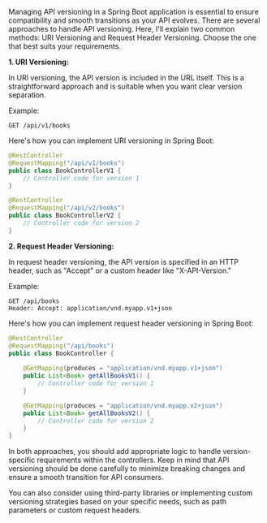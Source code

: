 Managing API versioning in a Spring Boot application is essential to ensure compatibility and smooth transitions as your API evolves. There are several approaches to handle API versioning. Here, I'll explain two common methods: URI Versioning and Request Header Versioning. Choose the one that best suits your requirements.

**1. URI Versioning:**

In URI versioning, the API version is included in the URL itself. This is a straightforward approach and is suitable when you want clear version separation.

Example:
```shell
GET /api/v1/books
```

Here's how you can implement URI versioning in Spring Boot:

```java
@RestController
@RequestMapping("/api/v1/books")
public class BookControllerV1 {
    // Controller code for version 1
}
```

```java
@RestController
@RequestMapping("/api/v2/books")
public class BookControllerV2 {
    // Controller code for version 2
}
```

**2. Request Header Versioning:**

In request header versioning, the API version is specified in an HTTP header, such as "Accept" or a custom header like "X-API-Version."

Example:

```shell
GET /api/books
Header: Accept: application/vnd.myapp.v1+json
```

Here's how you can implement request header versioning in Spring Boot:

```java
@RestController
@RequestMapping("/api/books")
public class BookController {
    
    @GetMapping(produces = "application/vnd.myapp.v1+json")
    public List<Book> getAllBooksV1() {
        // Controller code for version 1
    }

    @GetMapping(produces = "application/vnd.myapp.v2+json")
    public List<Book> getAllBooksV2() {
        // Controller code for version 2
    }
}
```

In both approaches, you should add appropriate logic to handle version-specific requirements within the controllers. Keep in mind that API versioning should be done carefully to minimize breaking changes and ensure a smooth transition for API consumers.

You can also consider using third-party libraries or implementing custom versioning strategies based on your specific needs, such as path parameters or custom request headers.
